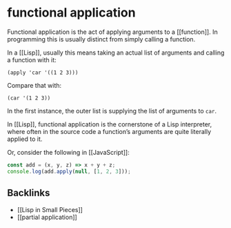 # functional application

Functional application is the act of applying arguments to a [[function]]. In programming this is usually distinct from simply calling a function.

In a [[Lisp]], usually this means taking an actual list of arguments and calling a function with it:

```emacs-lisp
(apply 'car '((1 2 3)))
```

Compare that with:

```emacs-lisp
(car '(1 2 3))
```

In the first instance, the outer list is supplying the list of arguments to `car`.

In [[Lisp]], functional application is the cornerstone of a Lisp interpreter, where often in the source code a function&rsquo;s arguments are quite literally applied to it.

Or, consider the following in [[JavaScript]]:

```js
const add = (x, y, z) => x + y + z;
console.log(add.apply(null, [1, 2, 3]));
```


## Backlinks

-   [[Lisp in Small Pieces]]
-   [[partial application]]
